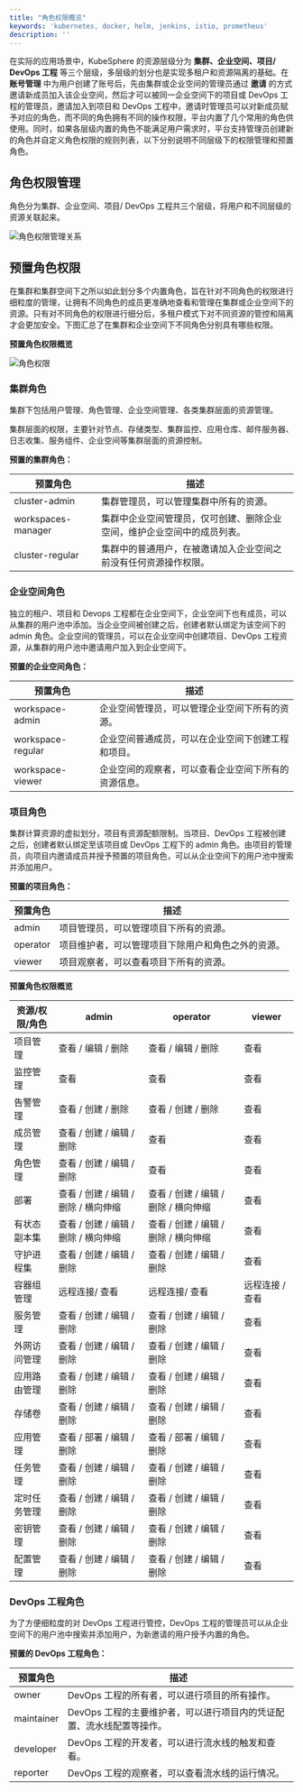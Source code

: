 ```yaml
---
title: "角色权限概览"
keywords: 'kubernetes, docker, helm, jenkins, istio, prometheus'
description: ''
---
```


在实际的应用场景中，KubeSphere 的资源层级分为 **集群、企业空间、项目/ DevOps 工程** 等三个层级，多层级的划分也是实现多租户和资源隔离的基础。在 **账号管理** 中为用户创建了账号后，先由集群或企业空间的管理员通过 **邀请** 的方式邀请新成员加入该企业空间，然后才可以被同一企业空间下的项目或 DevOps 工程的管理员，邀请加入到项目和 DevOps 工程中，邀请时管理员可以对新成员赋予对应的角色，而不同的角色拥有不同的操作权限，平台内置了几个常用的角色供使用。同时，如果各层级内置的角色不能满足用户需求时，平台支持管理员创建新的角色并自定义角色权限的规则列表，以下分别说明不同层级下的权限管理和预置角色。

## 角色权限管理

角色分为集群、企业空间、项目/ DevOps 工程共三个层级，将用户和不同层级的资源关联起来。

![角色权限管理关系](/role-management-design.svg)

## 预置角色权限

在集群和集群空间下之所以如此划分多个内置角色，旨在针对不同角色的权限进行细粒度的管理，让拥有不同角色的成员更准确地查看和管理在集群或企业空间下的资源。只有对不同角色的权限进行细分后，多租户模式下对不同资源的管控和隔离才会更加安全。下图汇总了在集群和企业空间下不同角色分别具有哪些权限。

**预置角色权限概览**

![角色权限](/cluster-workspace-roles.png)

### 集群角色

集群下包括用户管理、角色管理、企业空间管理、各类集群层面的资源管理。

集群层面的权限，主要针对节点、存储类型、集群监控、应用仓库、邮件服务器、日志收集、服务组件、企业空间等集群层面的资源控制。

**预置的集群角色：**

|预置角色|描述|
|---|---|
|cluster-admin |集群管理员，可以管理集群中所有的资源。|
|workspaces-manager|集群中企业空间管理员，仅可创建、删除企业空间，维护企业空间中的成员列表。|
|cluster-regular|集群中的普通用户，在被邀请加入企业空间之前没有任何资源操作权限。|

### 企业空间角色

独立的租户、项目和 Devops 工程都在企业空间下，企业空间下也有成员，可以从集群的用户池中添加。当企业空间被创建之后，创建者默认绑定为该空间下的 admin 角色。企业空间的管理员，可以在企业空间中创建项目、DevOps 工程资源，从集群的用户池中邀请用户加入到企业空间下。

**预置的企业空间角色：**

|预置角色|描述|
|---|---|
|workspace-admin |企业空间管理员，可以管理企业空间下所有的资源。|
|workspace-regular|企业空间普通成员，可以在企业空间下创建工程和项目。|
|workspace-viewer|企业空间的观察者，可以查看企业空间下所有的资源信息。|


### 项目角色

集群计算资源的虚拟划分，项目有资源配额限制。当项目、DevOps 工程被创建之后，创建者默认绑定至该项目或 DevOps 工程下的 admin 角色。由项目的管理员，向项目内邀请成员并授予预置的项目角色，可以从企业空间下的用户池中搜索并添加用户。

**预置的项目角色：**

|预置角色|描述|
|---|---|
|admin |项目管理员，可以管理项目下所有的资源。|
|operator|项目维护者，可以管理项目下除用户和角色之外的资源。|
|viewer|项目观察者，可以查看项目下所有的资源。|

**预置角色权限概览**

|资源/权限/角色|admin|operator|viewer|
|---|---|---|---|
|项目管理|查看 / 编辑 / 删除|查看 / 编辑 / 删除|查看|
|监控管理|查看 | 查看 | 查看 |查看|
|告警管理|查看 / 创建 / 删除|查看 / 创建 / 删除|查看|
|成员管理|查看 / 创建 / 编辑 / 删除| 查看| 查看|
|角色管理|查看 / 创建 / 编辑 / 删除| 查看| 查看|
|部署|查看 / 创建 / 编辑 / 删除 / 横向伸缩|查看 / 创建 / 编辑 / 删除 / 横向伸缩|查看 |
|有状态副本集|查看 / 创建 / 编辑 / 删除 / 横向伸缩|查看 / 创建 / 编辑 / 删除 / 横向伸缩|查看 |
|守护进程集|查看 / 创建 / 编辑 / 删除|查看 / 创建 / 编辑 / 删除|查看 |
|容器组管理|远程连接/ 查看|远程连接/ 查看|远程连接 / 查看|
|服务管理|查看 / 创建 / 编辑 / 删除|查看 / 创建 / 编辑 / 删除|查看|
|外网访问管理|查看 / 创建 / 编辑 / 删除|查看 / 创建 / 编辑 / 删除|查看|
|应用路由管理|查看 / 创建 / 编辑 / 删除|查看 / 创建 / 编辑 / 删除|查看|
|存储卷|查看 / 创建 / 编辑 / 删除|查看 / 创建 / 编辑 / 删除|查看|
|应用管理|查看 / 部署 / 编辑 / 删除| 查看 / 部署 / 编辑 / 删除 |查看|
|任务管理|查看 / 创建 / 编辑 / 删除| 查看 / 创建 / 编辑 / 删除|查看|
|定时任务管理|查看 / 创建 / 编辑 / 删除| 查看 / 创建 / 编辑 / 删除|查看|
|密钥管理|查看 / 创建 / 编辑 / 删除| 查看 / 创建 / 编辑 / 删除|查看|
|配置管理|查看 / 创建 / 编辑 / 删除| 查看 / 创建 / 编辑 / 删除|查看|

### DevOps 工程角色

为了方便细粒度的对 DevOps 工程进行管控，DevOps 工程的管理员可以从企业空间下的用户池中搜索并添加用户，为新邀请的用户授予内置的角色。

**预置的 DevOps 工程角色：**

|预置角色|描述|
|---|---|
|owner |DevOps 工程的所有者，可以进行项目的所有操作。|
|maintainer|DevOps 工程的主要维护者，可以进行项目内的凭证配置、流水线配置等操作。|
|developer|DevOps 工程的开发者，可以进行流水线的触发和查看。|
|reporter|DevOps 工程的观察者，可以查看流水线的运行情况。|


